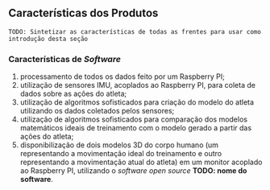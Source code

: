 ## Características dos Produtos

	TODO: Sintetizar as características de todas as frentes para usar como introdução desta seção
	
### Características de _Software_

1. processamento de todos os dados feito por um Raspberry PI;
2. utilização de sensores IMU, acoplados ao Raspberry PI, para coleta de dados sobre as ações do atleta;
3. utilização de algoritmos sofisticados para criação do modelo do atleta utilizando os dados coletados pelos sensores;
4. utilização de algoritmos sofisticados para comparação dos modelos matemáticos ideais de treinamento com o modelo gerado a partir das ações do atleta;
5. disponibilização de dois modelos 3D do corpo humano (um representando a movimentação ideal do treinamento e outro representando a movimentação atual do atleta) em um monitor acoplado ao Raspberry PI, utilizando o _software_ _open source_ **TODO: nome do software**.
